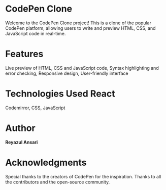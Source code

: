 
<h1>CodePen Clone</h1>
Welcome to the CodePen Clone project! This is a clone of the popular CodePen platform, allowing users to write and preview HTML, CSS, and JavaScript code in real-time.

<h1>Features</h1>
Live preview of HTML, CSS and JavaScript code,
Syntax highlighting and error checking,
Responsive design,
User-friendly interface

<h1>Technologies Used React</h1>
Codemirror,
CSS,
JavaScript

<h1>Author</h1>
<b>Reyazul Ansari</b>

<h1>Acknowledgments</h1>
Special thanks to the creators of CodePen for the inspiration.
Thanks to all the contributors and the open-source community.